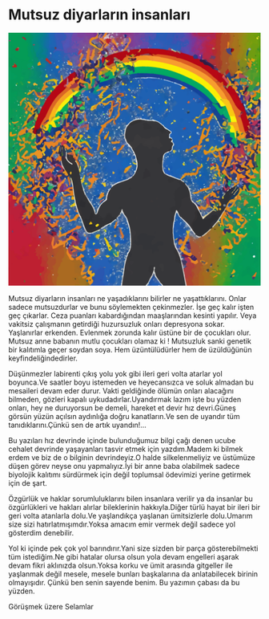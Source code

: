 # Mutsuz diyarların insanları

![Mutsuz Diyarların İnsanları](img/rainbowblast.png)

Mutsuz diyarların insanları ne yaşadıklarını bilirler ne yaşattıklarını. Onlar sadece mutsuzdurlar ve bunu söylemekten çekinmezler. İşe geç kalır işten geç çıkarlar. Ceza puanları kabardığından maaşlarından kesinti yapılır. Veya vakitsiz çalışmanın getirdiği huzursuzluk onları depresyona sokar. Yaşlanırlar erkenden. Evlenmek zorunda kalır üstüne bir de çocukları olur. Mutsuz anne babanın mutlu çocukları olamaz ki ! Mutsuzluk sanki genetik bir kalıtımla geçer soydan soya. Hem üzüntülüdürler hem de üzüldüğünün keyfindeliğindedirler.


Düşünmezler labirenti çıkış yolu yok gibi ileri geri volta atarlar yol boyunca.Ve saatler boyu istemeden ve heyecansızca ve soluk almadan bu mesaileri devam eder durur. Vakti geldiğinde ölümün onları alacağını bilmeden, gözleri kapalı uykudadırlar.Uyandırmak lazım işte bu yüzden onları, hey ne duruyorsun be demeli, hareket et devir hız devri.Güneş görsün yüzün açılsın aydınlığa doğru kanatların.Ve sen de uyandır tüm tanıdıklarını.Çünkü sen de artık uyandın!...


Bu yazıları hız devrinde içinde bulunduğumuz bilgi çağı denen ucube cehalet devrinde yaşayanları tasvir etmek için yazdım.Madem ki bilmek erdem ve biz de o bilginin devrindeyiz.O halde silkelenmeliyiz ve üstümüze düşen görev neyse onu yapmalıyız.İyi bir anne baba olabilmek sadece biyolojik kalıtımı sürdürmek için değil toplumsal ödevimizi yerine getirmek için de şart.


Özgürlük ve haklar sorumluluklarını bilen insanlara verilir ya da insanlar bu özgürlükleri ve hakları alırlar bileklerinin hakkıyla.Diğer türlü hayat bir ileri bir geri volta atanlarla dolu.Ve yaşlandıkça yaşlanan ümitsizlerle dolu.Umarım size sizi hatırlatmışımdır.Yoksa amacım emir vermek değil sadece yol gösterdim denebilir.


Yol ki içinde pek çok yol barındırır.Yani size sizden bir parça gösterebilmekti tüm istediğim.Ne gibi hatalar olursa olsun yola devam engelleri aşarak devam fikri aklınızda olsun.Yoksa korku ve ümit arasında gitgeller ile yaşlanmak değil mesele, mesele bunları başkalarına da anlatabilecek birinin olmayışıdır. Çünkü ben senin sayende benim. Bu yazımın çabası da bu yüzden.


Görüşmek üzere Selamlar
